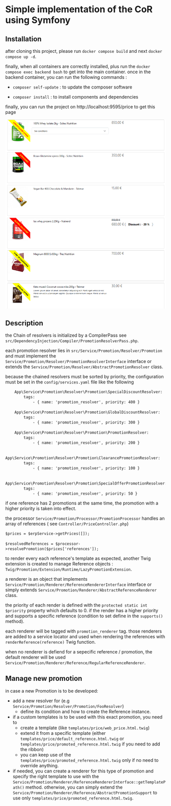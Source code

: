 # Simple implementation of the CoR using Symfony

## Installation

after cloning this project, please run `docker compose build` and next `docker compose up -d`.

finally, when all containers are correctly installed, plus run the `docker compose exec backend bash`
to get into the main container. once in the backend container, you can run the following commands :

- `composer self-update` : to update the composer software

- `composer install` : to install components and dependencies

finally, you can run the project on http://localhost:9595/price to get this page

![img.png](img.png)

## Description

the Chain of resolvers is initialized by a CompilerPass
see `src/DependencyInjection/Compiler/PromotionResolverPass.php`.

each promotion resolver lies in `src/Service/Promotion/Resolver/Promotion` and must implement
the `Service/Promotion/Resolver/PromotionResolverInterface` interface or extends
the `Service/Promotion/Resolver/AbstractPromotionResolver` class.

because the chained resolvers must be sorted by priority, the configuration must be set in the `config/services.yaml`
file like the following

```
    App\Service\Promotion\Resolver\Promotion\SpecialDiscountResolver:
        tags:
            - { name: 'promotion_resolver', priority: 400 }

    App\Service\Promotion\Resolver\Promotion\GlobalDiscountResolver:
        tags:
            - { name: 'promotion_resolver', priority: 300 }

    App\Service\Promotion\Resolver\Promotion\PromotionResolver:
        tags:
            - { name: 'promotion_resolver', priority: 200 }

    App\Service\Promotion\Resolver\Promotion\ClearancePromotionResolver:
        tags:
            - { name: 'promotion_resolver', priority: 100 }

    App\Service\Promotion\Resolver\Promotion\SpecialOfferPromotionResolver:
        tags:
            - { name: 'promotion_resolver', priority: 50 }
```

if one reference has 2 promotions at the same time, the promotion with a higher priority is taken into effect.

the processor `Service/Promotion/Processor/PromotionProcessor` handles an array of references (
see `Controller/PriceController.php`)

```
$prices = $erpService->getPrices([]);

$resolvedReferences = $processor->resolvePromotion($prices['references']);
```

to render every each reference's template as expected, another Twig extension is created to manage Reference
objects : `Twig/Promotion/Extension/Runtime/LazyPromotionExtension`.

a renderer is an object that implements `Service/Promotion/Renderer/ReferenceRendererInterface` interface or simply
extends `Service/Promotion/Renderer/AbstractReferenceRenderer` class.

the priority of each render is defined with the `protected static int $priority` property which defaults to 0. if the
render has a higher priority and supports a specific reference (condition to set define in the `supports()` method).

each renderer will be tagged with `promotion_renderer` tag. those renderers are added to a service locator and used when
rendering the references with `renderReference(reference)` Twig function.

when no renderer is defiend for a sepecific reference / promotion, the default renderer will be
used `Service/Promotion/Renderer/Reference/RegularReferenceRenderer`.

## Manage new promotion

in case a new Promotion is to be developed:

- add a new resolver for (e.g `Service/Promotion/Resolver/Promotion/FooResolver`)
    - define its condition and how to create the Reference instance.
- if a custom templates is to be used with this exact promotion, you need to
    - create a template (like `templates/price/web_price.html.twig`)
    - extend it from a specific template (either `templates/price/default_reference.html.twig` or
      `templates/price/promoted_reference.html.twig` if you need to add the ribbon)
    - you can keep use of the `templates/price/promoted_reference.html.twig` only if no need to override anything.
- if needed, you can create a renderer for this type of promotion and specify the right template to use with the
  `Service/Promotion/Renderer/ReferenceRendererInterface::getTemplatePath()` method. otherwise, you can simply extend
  the `Service/Promotion/Renderer/Reference/AbstractPromotionSupport` to use only
  `templates/price/promoted_reference.html.twig`.